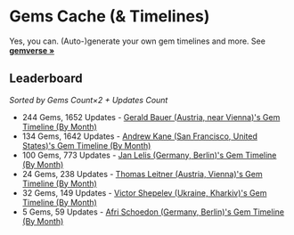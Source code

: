 # Gems Cache (& Timelines)


Yes, you can. (Auto-)generate your own gem timelines and more.
See  [**gemverse  »**](https://github.com/rubycocos/git/tree/master/gemverse)



## Leaderboard

_Sorted by Gems Count×2 + Updates Count_


- 244 Gems, 1652 Updates -  [Gerald Bauer (Austria, near Vienna)'s Gem Timeline (By Month)](profiles/geraldbauer)
- 134 Gems, 1642 Updates - [Andrew Kane (San Francisco, United States)'s Gem Timeline (By Month)](profiles/ankane)
- 100 Gems, 773 Updates - [Jan Lelis (Germany, Berlin)'s Gem Timeline (By Month)](profiles/janlelis)
- 24 Gems, 238 Updates - [Thomas Leitner (Austria, Vienna)'s Gem Timeline (By Month)](profiles/gettalong)
- 32 Gems, 149 Updates - [Victor Shepelev (Ukraine, Kharkiv)'s Gem Timeline (By Month)](profiles/zverok)
- 5 Gems, 59 Updates - [Afri Schoedon (Germany, Berlin)'s Gem Timeline (By Month)](profiles/q9)


